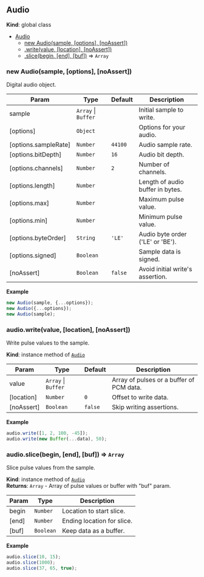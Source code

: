 <a name="Audio"></a>
## Audio
**Kind**: global class  

* [Audio](#Audio)
    * [new Audio(sample, [options], [noAssert])](#new_Audio_new)
    * [.write(value, [location], [noAssert])](#Audio+write)
    * [.slice(begin, [end], [buf])](#Audio+slice) ⇒ <code>Array</code>

<a name="new_Audio_new"></a>
### new Audio(sample, [options], [noAssert])
Digital audio object.


| Param | Type | Default | Description |
| --- | --- | --- | --- |
| sample | <code>Array</code> &#124; <code>Buffer</code> |  | Initial sample to write. |
| [options] | <code>Object</code> |  | Options for your audio. |
| [options.sampleRate] | <code>Number</code> | <code>44100</code> | Audio sample rate. |
| [options.bitDepth] | <code>Number</code> | <code>16</code> | Audio bit depth. |
| [options.channels] | <code>Number</code> | <code>2</code> | Number of channels. |
| [options.length] | <code>Number</code> |  | Length of audio buffer in bytes. |
| [options.max] | <code>Number</code> |  | Maximum pulse value. |
| [options.min] | <code>Number</code> |  | Minimum pulse value. |
| [options.byteOrder] | <code>String</code> | <code>&#x27;LE&#x27;</code> | Audio byte order ('LE' or 'BE'). |
| [options.signed] | <code>Boolean</code> |  | Sample data is signed. |
| [noAssert] | <code>Boolean</code> | <code>false</code> | Avoid initial write's assertion. |

**Example**  
```js
new Audio(sample, {...options});
new Audio({...options});
new Audio(sample);
```
<a name="Audio+write"></a>
### audio.write(value, [location], [noAssert])
Write pulse values to the sample.

**Kind**: instance method of <code>[Audio](#Audio)</code>  

| Param | Type | Default | Description |
| --- | --- | --- | --- |
| value | <code>Array</code> &#124; <code>Buffer</code> |  | Array of pulses or a buffer of PCM data. |
| [location] | <code>Number</code> | <code>0</code> | Offset to write data. |
| [noAssert] | <code>Boolean</code> | <code>false</code> | Skip writing assertions. |

**Example**  
```js
audio.write([1, 2, 100, -45]);
audio.write(new Buffer(...data), 50);
```
<a name="Audio+slice"></a>
### audio.slice(begin, [end], [buf]) ⇒ <code>Array</code>
Slice pulse values from the sample.

**Kind**: instance method of <code>[Audio](#Audio)</code>  
**Returns**: <code>Array</code> - Array of pulse values or buffer with "buf" param.  

| Param | Type | Description |
| --- | --- | --- |
| begin | <code>Number</code> | Location to start slice. |
| [end] | <code>Number</code> | Ending location for slice. |
| [buf] | <code>Boolean</code> | Keep data as a buffer. |

**Example**  
```js
audio.slice(10, 15);
audio.slice(1000);
audio.slice(37, 65, true);
```
